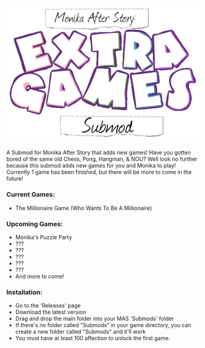 ![MAS: Extra Games Submod](https://github.com/Dsfan2/ExtraGamesSubmod/blob/main/img/Extra%20Games%20Submod%20Logo%20Text%20Only.png)

A Submod for Monika After Story that adds new games!
Have you gotten bored of the same old Chess, Pong, Hangman, & NOU? Well look no further because this submod adds new games for you and Monika to play!
Currently 1 game has been finished, but there will be more to come in the future!

### Current Games:
* The Millionaire Game (Who Wants To Be A Millionaire)

### Upcoming Games:
* Monika's Puzzle Party
* ???
* ???
* ???
* ???
* ???
* And more to come!

### Installation:
* Go to the 'Releases' page
* Download the latest version
* Drag and drop the main folder into your MAS 'Submods' folder
* If there's no folder called "Submods" in your game directory, you can create a new folder called "Submods" and it'll work
* You must have at least 100 affection to unlock the first game.
